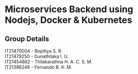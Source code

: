 # Microservices Backend using Nodejs, Docker & Kubernetes

## Group Details
IT21470004 - Bopitiya S. R. <br/>
IT21479250 - Gunathilaka I. U. <br/>
IT21454882 - Thilakarathna H. A. C. S. M. <br/>
IT21388248 - Fernando B. K. M. <br/>
